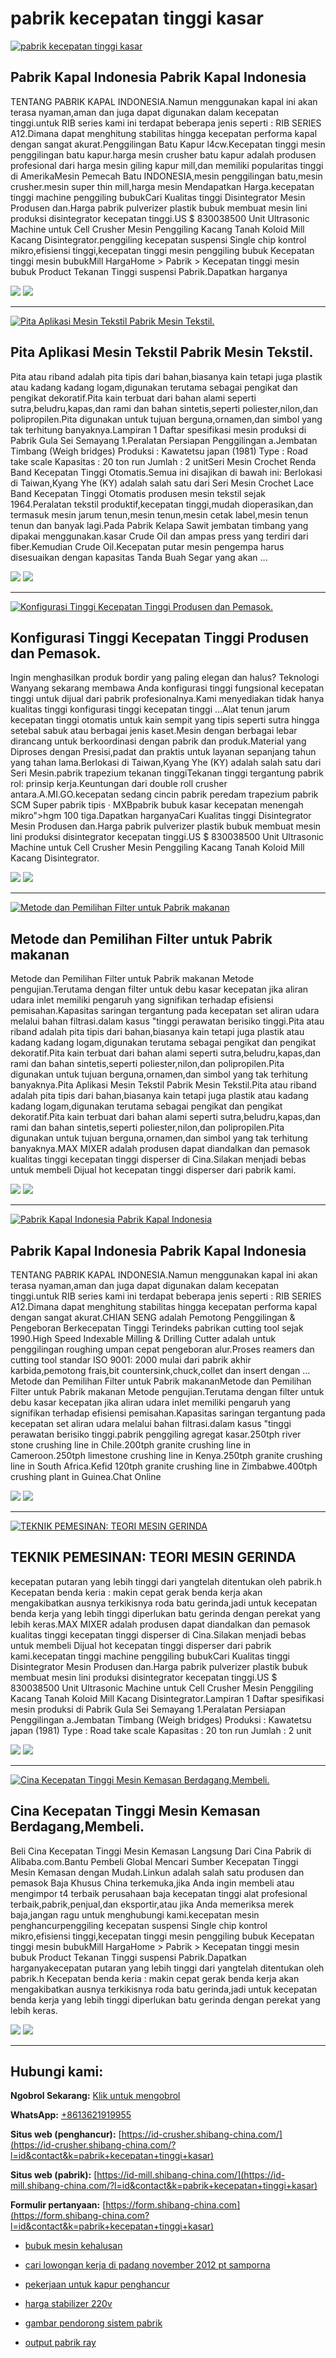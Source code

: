 # pabrik kecepatan tinggi kasar

<a href="https://swt.shibang-china.com/?l=id&img&k=pabrik+kecepatan+tinggi+kasar" target="_blank">![pabrik kecepatan tinggi kasar](http://static.shibang-china.com/all-800x300/202.jpg)</a>

## Pabrik Kapal Indonesia Pabrik Kapal Indonesia
TENTANG PABRIK KAPAL INDONESIA.Namun menggunakan kapal ini akan terasa nyaman,aman dan juga dapat digunakan dalam kecepatan tinggi.untuk RIB series kami ini terdapat beberapa jenis seperti : RIB SERIES A12.Dimana dapat menghitung stabilitas hingga kecepatan performa kapal dengan sangat akurat.Penggilingan Batu Kapur l4cw.Kecepatan tinggi mesin penggilingan batu kapur.harga mesin crusher batu kapur adalah produsen profesional dari harga mesin giling kapur mill,dan memiliki popularitas tinggi di AmerikaMesin Pemecah Batu INDONESIA,mesin penggilingan batu,mesin crusher.mesin super thin mill,harga mesin Mendapatkan Harga.kecepatan tinggi machine penggiling bubukCari Kualitas tinggi Disintegrator Mesin Produsen dan.Harga pabrik pulverizer plastik bubuk membuat mesin lini produksi disintegrator kecepatan tinggi.US $ 830038500 Unit Ultrasonic Machine untuk Cell Crusher Mesin Penggiling Kacang Tanah Koloid Mill Kacang Disintegrator.penggiling kecepatan suspensi Single chip kontrol mikro,efisiensi tinggi,kecepatan tinggi mesin penggiling bubuk Kecepatan tinggi mesin bubukMill HargaHome &gt; Pabrik &gt; Kecepatan tinggi mesin bubuk Product Tekanan Tinggi suspensi Pabrik.Dapatkan harganya


<a href="https://whatsapp.shibangsoft.com/WhatsApp.php" target="_blank" title="WhatsApp">![](http://static.shibang-china.com/icon/whatsapp.png)</a> <a href="https://swt.shibang-china.com/?l=id&icon&k=pabrik+kecepatan+tinggi+kasar" target="_blank">![](http://static.shibang-china.com/icon/chat-id.png)</a>

---

<a href="https://swt.shibang-china.com/?l=id&img&k=pabrik+kecepatan+tinggi+kasar" target="_blank">![Pita Aplikasi Mesin Tekstil Pabrik Mesin Tekstil.](http://static.shibang-china.com/all-800x300/555.jpg)</a>

## Pita Aplikasi Mesin Tekstil Pabrik Mesin Tekstil.
Pita atau riband adalah pita tipis dari bahan,biasanya kain tetapi juga plastik atau kadang kadang logam,digunakan terutama sebagai pengikat dan pengikat dekoratif.Pita kain terbuat dari bahan alami seperti sutra,beludru,kapas,dan rami dan bahan sintetis,seperti poliester,nilon,dan polipropilen.Pita digunakan untuk tujuan berguna,ornamen,dan simbol yang tak terhitung banyaknya.Lampiran 1 Daftar spesifikasi mesin produksi di Pabrik Gula Sei Semayang 1.Peralatan Persiapan Penggilingan a.Jembatan Timbang (Weigh bridges) Produksi : Kawatetsu japan (1981) Type : Road take scale Kapasitas : 20 ton run Jumlah : 2 unitSeri Mesin Crochet Renda Band Kecepatan Tinggi Otomatis.Semua ini disajikan di bawah ini: Berlokasi di Taiwan,Kyang Yhe (KY) adalah salah satu dari Seri Mesin Crochet Lace Band Kecepatan Tinggi Otomatis produsen mesin tekstil sejak 1964.Peralatan tekstil produktif,kecepatan tinggi,mudah dioperasikan,dan termasuk mesin jarum tenun,mesin tenun,mesin cetak label,mesin tenun tenun dan banyak lagi.Pada Pabrik Kelapa Sawit jembatan timbang yang dipakai menggunakan.kasar Crude Oil dan ampas press yang terdiri dari fiber.Kemudian Crude Oil.Kecepatan putar mesin pengempa harus disesuaikan dengan kapasitas Tanda Buah Segar yang akan …


<a href="https://whatsapp.shibangsoft.com/WhatsApp.php" target="_blank" title="WhatsApp">![](http://static.shibang-china.com/icon/whatsapp.png)</a> <a href="https://swt.shibang-china.com/?l=id&icon&k=pabrik+kecepatan+tinggi+kasar" target="_blank">![](http://static.shibang-china.com/icon/chat-id.png)</a>

---

<a href="https://swt.shibang-china.com/?l=id&img&k=pabrik+kecepatan+tinggi+kasar" target="_blank">![Konfigurasi Tinggi Kecepatan Tinggi Produsen dan Pemasok.](http://static.shibang-china.com/all-800x300/807.jpg)</a>

## Konfigurasi Tinggi Kecepatan Tinggi Produsen dan Pemasok.
Ingin menghasilkan produk bordir yang paling elegan dan halus? Teknologi Wanyang sekarang membawa Anda konfigurasi tinggi fungsional kecepatan tinggi untuk dijual dari pabrik profesionalnya.Kami menyediakan tidak hanya kualitas tinggi konfigurasi tinggi kecepatan tinggi …Alat tenun jarum kecepatan tinggi otomatis untuk kain sempit yang tipis seperti sutra hingga setebal sabuk atau berbagai jenis kaset.Mesin dengan berbagai lebar dirancang untuk berkoordinasi dengan pabrik dan produk.Material yang Diproses dengan Presisi,padat dan praktis untuk layanan sepanjang tahun yang tahan lama.Berlokasi di Taiwan,Kyang Yhe (KY) adalah salah satu dari Seri Mesin.pabrik trapezium tekanan tinggiTekanan tinggi tergantung pabrik rol: prinsip kerja.Keuntungan dari double roll crusher antara.A.MI.GO.kecepatan sedang cincin pabrik peredam trapezium pabrik SCM Super pabrik tipis &#183; MXBpabrik bubuk kasar kecepatan menengah mikro&quot;&gt;hgm 100 tiga.Dapatkan harganyaCari Kualitas tinggi Disintegrator Mesin Produsen dan.Harga pabrik pulverizer plastik bubuk membuat mesin lini produksi disintegrator kecepatan tinggi.US $ 830038500 Unit Ultrasonic Machine untuk Cell Crusher Mesin Penggiling Kacang Tanah Koloid Mill Kacang Disintegrator.


<a href="https://whatsapp.shibangsoft.com/WhatsApp.php" target="_blank" title="WhatsApp">![](http://static.shibang-china.com/icon/whatsapp.png)</a> <a href="https://swt.shibang-china.com/?l=id&icon&k=pabrik+kecepatan+tinggi+kasar" target="_blank">![](http://static.shibang-china.com/icon/chat-id.png)</a>

---

<a href="https://swt.shibang-china.com/?l=id&img&k=pabrik+kecepatan+tinggi+kasar" target="_blank">![Metode dan Pemilihan Filter untuk Pabrik makanan](http://static.shibang-china.com/all-800x300/1076.jpg)</a>

## Metode dan Pemilihan Filter untuk Pabrik makanan
Metode dan Pemilihan Filter untuk Pabrik makanan Metode pengujian.Terutama dengan filter untuk debu kasar kecepatan jika aliran udara inlet memiliki pengaruh yang signifikan terhadap efisiensi pemisahan.Kapasitas saringan tergantung pada kecepatan set aliran udara melalui bahan filtrasi.dalam kasus &quot;tinggi perawatan berisiko tinggi.Pita atau riband adalah pita tipis dari bahan,biasanya kain tetapi juga plastik atau kadang kadang logam,digunakan terutama sebagai pengikat dan pengikat dekoratif.Pita kain terbuat dari bahan alami seperti sutra,beludru,kapas,dan rami dan bahan sintetis,seperti poliester,nilon,dan polipropilen.Pita digunakan untuk tujuan berguna,ornamen,dan simbol yang tak terhitung banyaknya.Pita Aplikasi Mesin Tekstil Pabrik Mesin Tekstil.Pita atau riband adalah pita tipis dari bahan,biasanya kain tetapi juga plastik atau kadang kadang logam,digunakan terutama sebagai pengikat dan pengikat dekoratif.Pita kain terbuat dari bahan alami seperti sutra,beludru,kapas,dan rami dan bahan sintetis,seperti poliester,nilon,dan polipropilen.Pita digunakan untuk tujuan berguna,ornamen,dan simbol yang tak terhitung banyaknya.MAX MIXER adalah produsen dapat diandalkan dan pemasok kualitas tinggi kecepatan tinggi disperser di Cina.Silakan menjadi bebas untuk membeli Dijual hot kecepatan tinggi disperser dari pabrik kami.


<a href="https://whatsapp.shibangsoft.com/WhatsApp.php" target="_blank" title="WhatsApp">![](http://static.shibang-china.com/icon/whatsapp.png)</a> <a href="https://swt.shibang-china.com/?l=id&icon&k=pabrik+kecepatan+tinggi+kasar" target="_blank">![](http://static.shibang-china.com/icon/chat-id.png)</a>

---

<a href="https://swt.shibang-china.com/?l=id&img&k=pabrik+kecepatan+tinggi+kasar" target="_blank">![Pabrik Kapal Indonesia Pabrik Kapal Indonesia](http://static.shibang-china.com/all-800x300/179.jpg)</a>

## Pabrik Kapal Indonesia Pabrik Kapal Indonesia
TENTANG PABRIK KAPAL INDONESIA.Namun menggunakan kapal ini akan terasa nyaman,aman dan juga dapat digunakan dalam kecepatan tinggi.untuk RIB series kami ini terdapat beberapa jenis seperti : RIB SERIES A12.Dimana dapat menghitung stabilitas hingga kecepatan performa kapal dengan sangat akurat.CHIAN SENG adalah Pemotong Penggilingan &amp; Pengeboran Berkecepatan Tinggi Terindeks pabrikan cutting tool sejak 1990.High Speed Indexable Milling &amp; Drilling Cutter adalah untuk penggilingan roughing umpan cepat pengeboran alur.Proses reamers dan cutting tool standar ISO 9001: 2000 mulai dari pabrik akhir karbida,pemotong frais,bit countersink,chuck,collet dan insert dengan …Metode dan Pemilihan Filter untuk Pabrik makananMetode dan Pemilihan Filter untuk Pabrik makanan Metode pengujian.Terutama dengan filter untuk debu kasar kecepatan jika aliran udara inlet memiliki pengaruh yang signifikan terhadap efisiensi pemisahan.Kapasitas saringan tergantung pada kecepatan set aliran udara melalui bahan filtrasi.dalam kasus &quot;tinggi perawatan berisiko tinggi.pabrik penggiling agregat kasar.250tph river stone crushing line in Chile.200tph granite crushing line in Cameroon.250tph limestone crushing line in Kenya.250tph granite crushing line in South Africa.Kefid 120tph granite crushing line in Zimbabwe.400tph crushing plant in Guinea.Chat Online


<a href="https://whatsapp.shibangsoft.com/WhatsApp.php" target="_blank" title="WhatsApp">![](http://static.shibang-china.com/icon/whatsapp.png)</a> <a href="https://swt.shibang-china.com/?l=id&icon&k=pabrik+kecepatan+tinggi+kasar" target="_blank">![](http://static.shibang-china.com/icon/chat-id.png)</a>

---

<a href="https://swt.shibang-china.com/?l=id&img&k=pabrik+kecepatan+tinggi+kasar" target="_blank">![TEKNIK PEMESINAN: TEORI MESIN GERINDA](http://static.shibang-china.com/all-800x300/1348.jpg)</a>

## TEKNIK PEMESINAN: TEORI MESIN GERINDA
kecepatan putaran yang lebih tinggi dari yangtelah ditentukan oleh pabrik.h Kecepatan benda keria : makin cepat gerak benda kerja akan mengakibatkan ausnya terkikisnya roda batu gerinda,jadi untuk kecepatan benda kerja yang lebih tinggi diperlukan batu gerinda dengan perekat yang lebih keras.MAX MIXER adalah produsen dapat diandalkan dan pemasok kualitas tinggi kecepatan tinggi disperser di Cina.Silakan menjadi bebas untuk membeli Dijual hot kecepatan tinggi disperser dari pabrik kami.kecepatan tinggi machine penggiling bubukCari Kualitas tinggi Disintegrator Mesin Produsen dan.Harga pabrik pulverizer plastik bubuk membuat mesin lini produksi disintegrator kecepatan tinggi.US $ 830038500 Unit Ultrasonic Machine untuk Cell Crusher Mesin Penggiling Kacang Tanah Koloid Mill Kacang Disintegrator.Lampiran 1 Daftar spesifikasi mesin produksi di Pabrik Gula Sei Semayang 1.Peralatan Persiapan Penggilingan a.Jembatan Timbang (Weigh bridges) Produksi : Kawatetsu japan (1981) Type : Road take scale Kapasitas : 20 ton run Jumlah : 2 unit


<a href="https://whatsapp.shibangsoft.com/WhatsApp.php" target="_blank" title="WhatsApp">![](http://static.shibang-china.com/icon/whatsapp.png)</a> <a href="https://swt.shibang-china.com/?l=id&icon&k=pabrik+kecepatan+tinggi+kasar" target="_blank">![](http://static.shibang-china.com/icon/chat-id.png)</a>

---

<a href="https://swt.shibang-china.com/?l=id&img&k=pabrik+kecepatan+tinggi+kasar" target="_blank">![Cina Kecepatan Tinggi Mesin Kemasan Berdagang,Membeli.](http://static.shibang-china.com/all-800x300/393.jpg)</a>

## Cina Kecepatan Tinggi Mesin Kemasan Berdagang,Membeli.
Beli Cina Kecepatan Tinggi Mesin Kemasan Langsung Dari Cina Pabrik di Alibaba.com.Bantu Pembeli Global Mencari Sumber Kecepatan Tinggi Mesin Kemasan dengan Mudah.Linkun adalah salah satu produsen dan pemasok Baja Khusus China terkemuka,jika Anda ingin membeli atau mengimpor t4 terbaik perusahaan baja kecepatan tinggi alat profesional terbaik,pabrik,penjual,dan eksportir,atau jika Anda memeriksa merek baja,jangan ragu untuk menghubungi kami.kecepatan mesin penghancurpenggiling kecepatan suspensi Single chip kontrol mikro,efisiensi tinggi,kecepatan tinggi mesin penggiling bubuk Kecepatan tinggi mesin bubukMill HargaHome &gt; Pabrik &gt; Kecepatan tinggi mesin bubuk Product Tekanan Tinggi suspensi Pabrik.Dapatkan harganyakecepatan putaran yang lebih tinggi dari yangtelah ditentukan oleh pabrik.h Kecepatan benda keria : makin cepat gerak benda kerja akan mengakibatkan ausnya terkikisnya roda batu gerinda,jadi untuk kecepatan benda kerja yang lebih tinggi diperlukan batu gerinda dengan perekat yang lebih keras.


<a href="https://whatsapp.shibangsoft.com/WhatsApp.php" target="_blank" title="WhatsApp">![](http://static.shibang-china.com/icon/whatsapp.png)</a> <a href="https://swt.shibang-china.com/?l=id&icon&k=pabrik+kecepatan+tinggi+kasar" target="_blank">![](http://static.shibang-china.com/icon/chat-id.png)</a>

---
## Hubungi kami:

**Ngobrol Sekarang:** [Klik untuk mengobrol](https://swt.shibang-china.com?l=id&contact&k=pabrik+kecepatan+tinggi+kasar)

**WhatsApp:**  [+8613621919955](https://whatsapp.shibangsoft.com/WhatsApp.php)

**Situs web (penghancur):** [https://id-crusher.shibang-china.com/](https://id-crusher.shibang-china.com/?l=id&contact&k=pabrik+kecepatan+tinggi+kasar)

**Situs web (pabrik):** [https://id-mill.shibang-china.com/](https://id-mill.shibang-china.com/?l=id&contact&k=pabrik+kecepatan+tinggi+kasar)

**Formulir pertanyaan:** [https://form.shibang-china.com](https://form.shibang-china.com?l=id&contact&k=pabrik+kecepatan+tinggi+kasar)

* [bubuk mesin kehalusan](../46/bubuk%20mesin%20kehalusan.md)

* [cari lowongan kerja di padang november 2012 pt samporna](../42/cari%20lowongan%20kerja%20di%20padang%20november%202012%20pt%20samporna.md)

* [pekerjaan untuk kapur penghancur](../45/pekerjaan%20untuk%20kapur%20penghancur.md)

* [harga stabilizer 220v](../46/harga%20stabilizer%20220v.md)

* [gambar pendorong sistem pabrik](../49/gambar%20pendorong%20sistem%20pabrik.md)

* [output pabrik ray](../48/output%20pabrik%20ray.md)